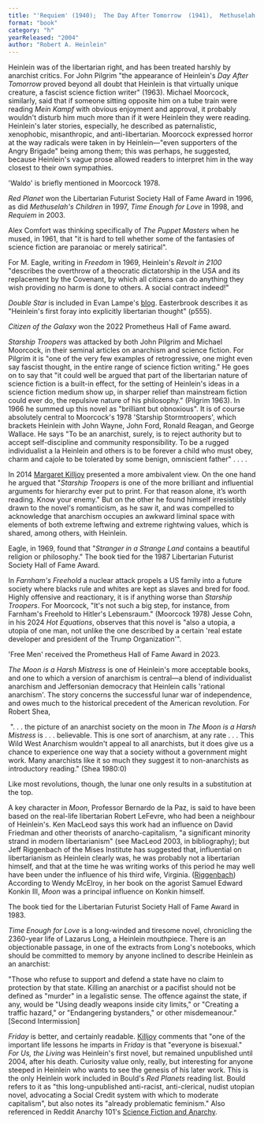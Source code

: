```yaml
---
title: "'Requiem' (1940);  The Day After Tomorrow  (1941),  Methuselah's Children   (1941/1958);   'Waldo' (1942); Red Planet   (1949); The Puppet  Masters   (1951); Revolt in 2100  (1953);  Double Star  (1956); Citizen of the Galaxy (1957); Starship Troopers (1959); Stranger in a Strange Land   (1961); Farnham's Freehold (1964);  'Free Men' (1966, probably written c. 1948); The Moon is a Harsh Mistress  (1966);  Time Enough for Love (1973); Friday (1982); For Us, the Living (2004; written 1939)"
format: "book"
category: "h"
yearReleased: "2004"
author: "Robert A. Heinlein"
---
```

Heinlein was of the libertarian right, and has been treated harshly by anarchist critics.  For John Pilgrim "the appearance of Heinlein's _Day After Tomorrow_  proved beyond all doubt that Heinlein is that virtually unique creature, a fascist science fiction writer" (1963). Michael Moorcock, similarly, said that if someone sitting opposite him on a tube train were reading _Mein Kampf_ with obvious enjoyment and approval, it probably wouldn't disturb him much more than if it were Heinlein they were reading. Heinlein's later stories, especially, he described as paternalistic, xenophobic, misanthropic, and anti-libertarian. Moorcock  expressed horror at the way radicals were taken in by Heinlein—"even supporters  of the Angry Brigade" being among them; this was perhaps, he suggested, because  Heinlein's vague prose allowed readers to interpret him in the way closest to  their own sympathies.

'Waldo' is briefly mentioned in Moorcock  1978.

_Red Planet_ won the Libertarian  Futurist Society Hall of Fame Award in 1996, as did _Methuselah's Children_  in 1997, _Time Enough for Love_ in 1998, and _Requiem_ in 2003.

Alex Comfort was thinking specifically of  _The Puppet Masters_ when he mused, in 1961, that "it is hard to tell whether  some of the fantasies of science fiction are paranoiac or merely satirical".

For M. Eagle, writing in _Freedom_ in  1969, Heinlein's _Revolt in 2100_ "describes the overthrow of a  theocratic dictatorship in the USA and its replacement by the Covenant, by which all citizens can do anything they wish providing no harm is done to others. A  social contract indeed!"

_Double Star_ is included in Evan  Lampe's <a href="http://tashqueedagg.wordpress.com/2013/01/28/robert-a-heinlein-double-star-franchise-politics-and-the-virtues-of-empire/"> blog</a>. Easterbrook describes it as "Heinlein's first foray into explicitly  libertarian thought" (p555).

_Citizen of the Galaxy_ won the 2022 Prometheus Hall of Fame award.

_Starship Troopers_ was attacked by both  John Pilgrim and Michael Moorcock, in their seminal articles on anarchism and  science fiction. For Pilgrim it is "one of the very few examples of  retrogressive, one might even say fascist thought, in the entire range of  science fiction writing." He goes on to say that "it could well be argued that  part of the libertarian nature of science fiction is a built-in effect, for the  setting of Heinlein's ideas in a science fiction medium show up, in sharper  relief than mainstream fiction could ever do, the repulsive nature of his  philosophy." (Pilgrim 1963). In 1966 he summed up this novel as "brilliant but  obnoxious". It is of course absolutely central to Moorcock's 1978 'Starship  Stormtroopers', which brackets Heinlein with John Wayne, John Ford, Ronald  Reagan, and George Wallace. He says "To be an anarchist, surely, is to reject  authority but to accept self-discipline and community responsibility. To be a  rugged individualist a la Heinlein and others is to be forever a child who must  obey, charm and cajole to be tolerated by some benign, omniscient father" . . .  .

In 2014 <a href="http://www.anarchogeekreview.com/books/starship-troopers-by-robert-heinlein"> Margaret Killjoy</a> presented a more ambivalent view. On the one hand he argued  that "_Starship Troopers_ is one of the more brilliant and  influential arguments for hierarchy ever put to print. For that reason alone,  it’s worth reading. Know your enemy." But on the other he found himself  irresistibly drawn to the novel's romanticism, as he saw it, and was compelled  to acknowledge that anarchism occupies an awkward liminal space with elements of  both extreme leftwing and extreme rightwing values, which is shared, among  others, with Heinlein.

Eagle, in 1969, found that "_Stranger in a  Strange Land_ contains a beautiful religion or philosophy." The book tied  for the 1987 Libertarian Futurist Society Hall of Fame Award.

In _Farnham's Freehold_ a nuclear attack  propels a US family into a future society where blacks rule and whites are kept  as slaves and bred for food. Highly offensive and reactionary, it is if anything  worse than _Starship Troopers_. For Moorcock, "It's not such a big step, for  instance, from Farnham's Freehold to Hitler's Lebensraum." (Moorcock 1978) Jesse Cohn, in his 2024 _Hot Equations_, observes that this novel is "also a utopia, a utopia of one man, not unlike the one described by a certain 'real estate developer and president of the Trump Organization'".

'Free Men' received the Prometheus Hall of Fame Award in 2023.

_The Moon is a Harsh Mistress_ is one of Heinlein's more acceptable books, and one to which a version of anarchism is central—a blend of individualist anarchism and Jeffersonian democracy that Heinlein calls 'rational anarchism'. The story concerns the successful lunar war of independence, and owes much to the historical precedent of the American revolution. For Robert Shea,

 ". . . the picture of an anarchist society on the  moon in _The Moon is a Harsh Mistress_ is . . . believable. This is one  sort of anarchism, at any rate . . . This Wild West Anarchism wouldn't  appeal to all anarchists, but it does give us a chance to experience one way  that a society without a government might work. Many anarchists like it so much  they suggest it to non-anarchists as introductory reading." (Shea 1980:0)

Like most revolutions, though, the lunar one only results in a substitution at the top.

A key character in _Moon_, Professor  Bernardo de la Paz, is said to have been based on the real-life libertarian  Robert LeFevre, who had been a neighbour of Heinlein's. Ken MacLeod says  this work had an influence on David Friedman and other theorists of  anarcho-capitalism, "a significant minority strand in modern libertarianism" (see MacLeod  2003, in bibliography); but Jeff Riggenbach of the  Mises Institute has suggested that, influential on libertarianism as Heinlein  clearly was, he was probably not a libertarian himself, and that at the time he  was writing works of this period he may well have been under the influence of  his third wife, Virginia. (<a href="http://mises.org/daily/4428">Riggenbach</a>) According to Wendy McElroy, in her book on the agorist Samuel Edward Konkin III, _Moon_ was a principal influence on Konkin himself.

The book tied for the Libertarian Futurist Society Hall of Fame Award in 1983.

_Time Enough for Love_ is a long-winded  and tiresome novel, chronicling the 2360-year life of Lazarus Long, a Heinlein  mouthpiece. There is an objectionable passage, in one of the extracts from  Long's notebooks, which should be committed to memory by anyone inclined to  describe Heinlein as an anarchist:

"Those who refuse to support and defend a state have no  claim to protection by that state. Killing an anarchist or a pacifist should not  be defined as "murder" in a legalistic sense. The offence against the state, if  any, would be "Using deadly weapons inside city limits," or "Creating a traffic  hazard," or "Endangering bystanders," or other misdemeanour." [Second  Intermission]

_Friday_ is better, and certainly  readable. <a href="http://www.anarchogeekreview.com/books/starship-troopers-by-robert-heinlein"> Killjoy</a> comments that "one of the important life lessons he imparts in _Friday_ is that "everyone is bisexual."
 
_For Us, the Living_ was Heinlein's first novel, but  remained unpublished until 2004, after his death. Curiosity value only, really,  but interesting for anyone steeped in Heinlein who wants to see the genesis of  his later work. This is the only Heinlein work included in Bould's _Red Planets_ reading list. Bould refers  to it as "this long-unpublished anti-racist, anti-clerical, nudist utopian  novel, advocating a Social Credit system with which to moderate capitalism", but  also notes its "already problematic feminism." Also referenced in Reddit Anarchy  101's <a href="https://www.reddit.com/r/Anarchy101/comments/1pte2t/science_fiction_and_anarchy/"> Science Fiction and Anarchy</a>.
